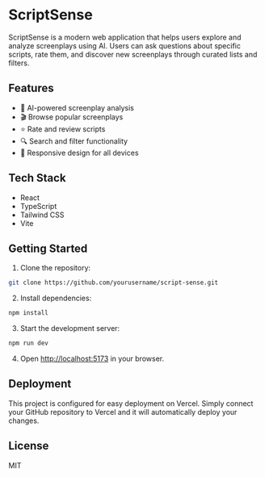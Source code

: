 # ScriptSense

ScriptSense is a modern web application that helps users explore and analyze screenplays using AI. Users can ask questions about specific scripts, rate them, and discover new screenplays through curated lists and filters.

## Features

- 🤖 AI-powered screenplay analysis
- 🎬 Browse popular screenplays
- ⭐ Rate and review scripts
- 🔍 Search and filter functionality
- 📱 Responsive design for all devices

## Tech Stack

- React
- TypeScript
- Tailwind CSS
- Vite

## Getting Started

1. Clone the repository:
```bash
git clone https://github.com/yourusername/script-sense.git
```

2. Install dependencies:
```bash
npm install
```

3. Start the development server:
```bash
npm run dev
```

4. Open [http://localhost:5173](http://localhost:5173) in your browser.

## Deployment

This project is configured for easy deployment on Vercel. Simply connect your GitHub repository to Vercel and it will automatically deploy your changes.

## License

MIT 